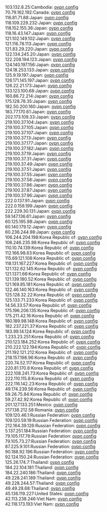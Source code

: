 103.132.8.25:Cambodia: [ovpn config](vpn/103_132_8_25.ovpn)  
70.79.162.192:Canada: [ovpn config](vpn/70_79_162_192.ovpn)  
116.81.71.88:Japan: [ovpn config](vpn/116_81_71_88.ovpn)  
118.109.229.232:Japan: [ovpn config](vpn/118_109_229_232.ovpn)  
118.152.155.36:Japan: [ovpn config](vpn/118_152_155_36.ovpn)  
118.16.43.147:Japan: [ovpn config](vpn/118_16_43_147.ovpn)  
121.102.149.102:Japan: [ovpn config](vpn/121_102_149_102.ovpn)  
121.116.78.113:Japan: [ovpn config](vpn/121_116_78_113.ovpn)  
121.83.29.220:Japan: [ovpn config](vpn/121_83_29_220.ovpn)  
122.134.245.20:Japan: [ovpn config](vpn/122_134_245_20.ovpn)  
122.208.194.123:Japan: [ovpn config](vpn/122_208_194_123.ovpn)  
124.140.197.156:Japan: [ovpn config](vpn/124_140_197_156.ovpn)  
124.18.253.133:Japan: [ovpn config](vpn/124_18_253_133.ovpn)  
125.9.19.197:Japan: [ovpn config](vpn/125_9_19_197.ovpn)  
126.171.145.197:Japan: [ovpn config](vpn/126_171_145_197.ovpn)  
126.22.21.173:Japan: [ovpn config](vpn/126_22_21_173.ovpn)  
133.123.100.68:Japan: [ovpn config](vpn/133_123_100_68.ovpn)  
160.86.72.214:Japan: [ovpn config](vpn/160_86_72_214.ovpn)  
175.128.78.35:Japan: [ovpn config](vpn/175_128_78_35.ovpn)  
182.50.200.160:Japan: [ovpn config](vpn/182_50_200_160.ovpn)  
183.77.170.61:Japan: [ovpn config](vpn/183_77_170_61.ovpn)  
202.173.109.33:Japan: [ovpn config](vpn/202_173_109_33.ovpn)  
219.100.37.104:Japan: [ovpn config](vpn/219_100_37_104.ovpn)  
219.100.37.105:Japan: [ovpn config](vpn/219_100_37_105.ovpn)  
219.100.37.107:Japan: [ovpn config](vpn/219_100_37_107.ovpn)  
219.100.37.13:Japan: [ovpn config](vpn/219_100_37_13.ovpn)  
219.100.37.177:Japan: [ovpn config](vpn/219_100_37_177.ovpn)  
219.100.37.182:Japan: [ovpn config](vpn/219_100_37_182.ovpn)  
219.100.37.19:Japan: [ovpn config](vpn/219_100_37_19.ovpn)  
219.100.37.31:Japan: [ovpn config](vpn/219_100_37_31.ovpn)  
219.100.37.49:Japan: [ovpn config](vpn/219_100_37_49.ovpn)  
219.100.37.51:Japan: [ovpn config](vpn/219_100_37_51.ovpn)  
219.100.37.55:Japan: [ovpn config](vpn/219_100_37_55.ovpn)  
219.100.37.58:Japan: [ovpn config](vpn/219_100_37_58.ovpn)  
219.100.37.86:Japan: [ovpn config](vpn/219_100_37_86.ovpn)  
219.100.37.87:Japan: [ovpn config](vpn/219_100_37_87.ovpn)  
219.100.37.96:Japan: [ovpn config](vpn/219_100_37_96.ovpn)  
222.0.137.91:Japan: [ovpn config](vpn/222_0_137_91.ovpn)  
222.0.159.199:Japan: [ovpn config](vpn/222_0_159_199.ovpn)  
222.229.30.131:Japan: [ovpn config](vpn/222_229_30_131.ovpn)  
59.147.136.61:Japan: [ovpn config](vpn/59_147_136_61.ovpn)  
60.125.195.98:Japan: [ovpn config](vpn/60_125_195_98.ovpn)  
60.140.179.12:Japan: [ovpn config](vpn/60_140_179_12.ovpn)  
60.236.244.98:Japan: [ovpn config](vpn/60_236_244_98.ovpn)  
106.244.204.198:Korea Republic of: [ovpn config](vpn/106_244_204_198.ovpn)  
106.246.235.98:Korea Republic of: [ovpn config](vpn/106_246_235_98.ovpn)  
110.10.74.139:Korea Republic of: [ovpn config](vpn/110_10_74_139.ovpn)  
112.166.98.63:Korea Republic of: [ovpn config](vpn/112_166_98_63.ovpn)  
115.69.121.108:Korea Republic of: [ovpn config](vpn/115_69_121_108.ovpn)  
118.131.167.227:Korea Republic of: [ovpn config](vpn/118_131_167_227.ovpn)  
121.132.62.145:Korea Republic of: [ovpn config](vpn/121_132_62_145.ovpn)  
121.137.1.66:Korea Republic of: [ovpn config](vpn/121_137_1_66.ovpn)  
121.139.180.52:Korea Republic of: [ovpn config](vpn/121_139_180_52.ovpn)  
121.169.85.181:Korea Republic of: [ovpn config](vpn/121_169_85_181.ovpn)  
122.46.140.163:Korea Republic of: [ovpn config](vpn/122_46_140_163.ovpn)  
125.128.32.22:Korea Republic of: [ovpn config](vpn/125_128_32_22.ovpn)  
125.133.71.233:Korea Republic of: [ovpn config](vpn/125_133_71_233.ovpn)  
14.56.33.57:Korea Republic of: [ovpn config](vpn/14_56_33_57.ovpn)  
175.196.206.135:Korea Republic of: [ovpn config](vpn/175_196_206_135.ovpn)  
175.211.42.16:Korea Republic of: [ovpn config](vpn/175_211_42_16.ovpn)  
180.189.98.148:Korea Republic of: [ovpn config](vpn/180_189_98_148.ovpn)  
182.237.221.37:Korea Republic of: [ovpn config](vpn/182_237_221_37.ovpn)  
183.99.14.124:Korea Republic of: [ovpn config](vpn/183_99_14_124.ovpn)  
1.233.23.251:Korea Republic of: [ovpn config](vpn/1_233_23_251.ovpn)  
210.123.184.252:Korea Republic of: [ovpn config](vpn/210_123_184_252.ovpn)  
210.222.122.194:Korea Republic of: [ovpn config](vpn/210_222_122_194.ovpn)  
211.192.121.212:Korea Republic of: [ovpn config](vpn/211_192_121_212.ovpn)  
218.157.198.96:Korea Republic of: [ovpn config](vpn/218_157_198_96.ovpn)  
220.74.52.117:Korea Republic of: [ovpn config](vpn/220_74_52_117.ovpn)  
220.81.170.8:Korea Republic of: [ovpn config](vpn/220_81_170_8.ovpn)  
222.108.241.73:Korea Republic of: [ovpn config](vpn/222_108_241_73.ovpn)  
222.110.115.8:Korea Republic of: [ovpn config](vpn/222_110_115_8.ovpn)  
222.116.142.23:Korea Republic of: [ovpn config](vpn/222_116_142_23.ovpn)  
49.174.239.56:Korea Republic of: [ovpn config](vpn/49_174_239_56.ovpn)  
59.26.75.84:Korea Republic of: [ovpn config](vpn/59_26_75_84.ovpn)  
59.27.42.92:Korea Republic of: [ovpn config](vpn/59_27_42_92.ovpn)  
201.127.133.251:Mexico: [ovpn config](vpn/201_127_133_251.ovpn)  
217.138.212.58:Romania: [ovpn config](vpn/217_138_212_58.ovpn)  
109.120.46.1:Russian Federation: [ovpn config](vpn/109_120_46_1.ovpn)  
109.120.59.19:Russian Federation: [ovpn config](vpn/109_120_59_19.ovpn)  
212.164.39.126:Russian Federation: [ovpn config](vpn/212_164_39_126.ovpn)  
5.137.251.184:Russian Federation: [ovpn config](vpn/5_137_251_184.ovpn)  
79.105.117.78:Russian Federation: [ovpn config](vpn/79_105_117_78.ovpn)  
79.105.73.27:Russian Federation: [ovpn config](vpn/79_105_73_27.ovpn)  
87.225.9.101:Russian Federation: [ovpn config](vpn/87_225_9_101.ovpn)  
90.188.92.196:Russian Federation: [ovpn config](vpn/90_188_92_196.ovpn)  
92.124.150.24:Russian Federation: [ovpn config](vpn/92_124_150_24.ovpn)  
125.26.174.7:Thailand: [ovpn config](vpn/125_26_174_7.ovpn)  
184.22.104.181:Thailand: [ovpn config](vpn/184_22_104_181.ovpn)  
184.22.240.186:Thailand: [ovpn config](vpn/184_22_240_186.ovpn)  
49.228.241.189:Thailand: [ovpn config](vpn/49_228_241_189.ovpn)  
49.228.244.57:Thailand: [ovpn config](vpn/49_228_244_57.ovpn)  
49.49.28.68:Thailand: [ovpn config](vpn/49_49_28_68.ovpn)  
45.136.119.227:United States: [ovpn config](vpn/45_136_119_227.ovpn)  
42.113.238.246:Viet Nam: [ovpn config](vpn/42_113_238_246.ovpn)  
42.118.173.193:Viet Nam: [ovpn config](vpn/42_118_173_193.ovpn)  

